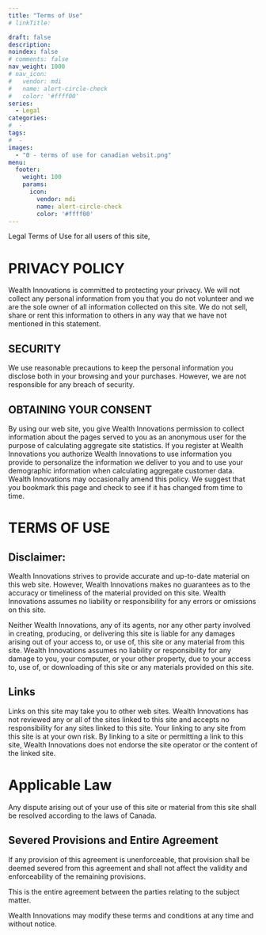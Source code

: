 ```yaml
---
title: "Terms of Use"
# linkTitle:

draft: false
description: 
noindex: false
# comments: false
nav_weight: 1000
# nav_icon:
#   vendor: mdi
#   name: alert-circle-check
#   color: '#ffff00'
series:
  - Legal
categories:
#  - 
tags:
#  - 
images:
  - "0 - terms of use for canadian websit.png"
menu:
  footer:
    weight: 100
    params:
      icon:
        vendor: mdi
        name: alert-circle-check
        color: '#ffff00'
---
```


Legal Terms of Use for all users of this site,

<!--more-->

# PRIVACY POLICY
Wealth Innovations is committed to protecting your privacy. We will not collect any personal information from you that you do not volunteer and we are the sole owner of all information collected on this site. We do not sell, share or rent this information to others in any way that we have not mentioned in this statement.

## SECURITY
We use reasonable precautions to keep the personal information you disclose both in your browsing and your purchases. However, we are not responsible for any breach of security.

## OBTAINING YOUR CONSENT
By using our web site, you give Wealth Innovations permission to collect information about the pages served to you as an anonymous user for the purpose of calculating aggregate site statistics. If you register at Wealth Innovations you authorize Wealth Innovations to use information you provide to personalize the information we deliver to you and to use your demographic information when calculating aggregate customer data. Wealth Innovations may occasionally amend this policy. We suggest that you bookmark this page and check to see if it has changed from time to time.

# TERMS OF USE
## Disclaimer:
Wealth Innovations strives to provide accurate and up-to-date material on this web site. However, Wealth Innovations makes no guarantees as to the accuracy or timeliness of the material provided on this site. Wealth Innovations assumes no liability or responsibility for any errors or omissions on this site.

Neither Wealth Innovations, any of its agents, nor any other party involved in creating, producing, or delivering this site is liable for any damages arising out of your access to, or use of, this site or any material from this site. Wealth Innovations assumes no liability or responsibility for any damage to you, your computer, or your other property, due to your access to, use of, or downloading of this site or any materials provided on this site.

## Links
Links on this site may take you to other web sites. Wealth Innovations has not reviewed any or all of the sites linked to this site and accepts no responsibility for any sites linked to this site. Your linking to any site from this site is at your own risk. By linking to a site or permitting a link to this site, Wealth Innovations does not endorse the site operator or the content of the linked site.

# Applicable Law
Any dispute arising out of your use of this site or material from this site shall be resolved according to the laws of Canada.

## Severed Provisions and Entire Agreement
If any provision of this agreement is unenforceable, that provision shall be deemed severed from this agreement and shall not affect the validity and enforceability of the remaining provisions.

This is the entire agreement between the parties relating to the subject matter.

Wealth Innovations may modify these terms and conditions at any time and without notice.
